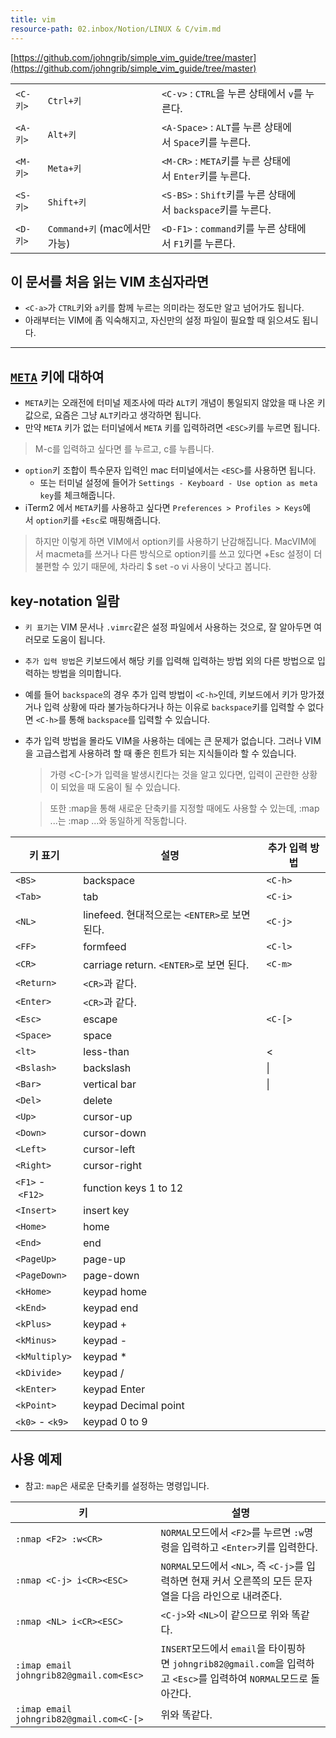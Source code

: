 ```yaml
---
title: vim
resource-path: 02.inbox/Notion/LINUX & C/vim.md
---
```

[https://github.com/johngrib/simple_vim_guide/tree/master](https://github.com/johngrib/simple_vim_guide/tree/master)

|   |   |   |
|---|---|---|
|`<C-키>`|`Ctrl+키`|`<C-v>` : `CTRL`을 누른 상태에서 `v`를 누른다.|
|`<A-키>`|`Alt+키`|`<A-Space>` : `ALT`를 누른 상태에서 `Space`키를 누른다.|
|`<M-키>`|`Meta+키`|`<M-CR>` : `META`키를 누른 상태에서 `Enter`키를 누른다.|
|`<S-키>`|`Shift+키`|`<S-BS>` : `Shift`키를 누른 상태에서 `backspace`키를 누른다.|
|`<D-키>`|`Command+키` (mac에서만 가능)|`<D-F1>` : `command`키를 누른 상태에서 `F1`키를 누른다.|

## 이 문서를 처음 읽는 VIM 초심자라면

- `<C-a>`가 `CTRL`키와 `a`키를 함께 누르는 의미라는 정도만 알고 넘어가도 됩니다.
- 아래부터는 VIM에 좀 익숙해지고, 자신만의 설정 파일이 필요할 때 읽으셔도 됩니다.

---

## [`META`](https://en.wikipedia.org/wiki/Meta_key) 키에 대하여

- `META`키는 오래전에 터미널 제조사에 따라 `ALT`키 개념이 통일되지 않았을 때 나온 키 값으로, 요즘은 그냥 `ALT`키라고 생각하면 됩니다.
- 만약 `META` 키가 없는 터미널에서 `META` 키를 입력하려면 `<ESC>`키를 누르면 됩니다.

> M-c를 입력하고 싶다면 <ESC>를 누르고, c를 누릅니다.

- `option`키 조합이 특수문자 입력인 mac 터미널에서는 `<ESC>`를 사용하면 됩니다.
    - 또는 터미널 설정에 들어가 `Settings - Keyboard - Use option as meta key`를 체크해줍니다.
- iTerm2 에서 `META`키를 사용하고 싶다면 `Preferences > Profiles > Keys`에서 `option`키를 `+Esc`로 매핑해줍니다.

> 하지만 이렇게 하면 VIM에서 option키를 사용하기 난감해집니다. MacVIM에서 macmeta를 쓰거나 다른 방식으로 option키를 쓰고 있다면 +Esc 설정이 더 불편할 수 있기 때문에, 차라리 $ set -o vi 사용이 낫다고 봅니다.

## key-notation 일람

- `키 표기`는 VIM 문서나 `.vimrc`같은 설정 파일에서 사용하는 것으로, 잘 알아두면 여러모로 도움이 됩니다.
- `추가 입력 방법`은 키보드에서 해당 키를 입력해 입력하는 방법 외의 다른 방법으로 입력하는 방법을 의미합니다.
- 예를 들어 `backspace`의 경우 추가 입력 방법이 `<C-h>`인데, 키보드에서 키가 망가졌거나 입력 상황에 따라 불가능하다거나 하는 이유로 `backspace`키를 입력할 수 없다면 `<C-h>`를 통해 `backspace`를 입력할 수 있습니다.
- 추가 입력 방법을 몰라도 VIM을 사용하는 데에는 큰 문제가 없습니다. 그러나 VIM을 고급스럽게 사용하려 할 때 좋은 힌트가 되는 지식들이라 할 수 있습니다.
    
    > 가령 <C-[>가 <Esc>입력을 발생시킨다는 것을 알고 있다면, <Esc>입력이 곤란한 상황이 되었을 때 도움이 될 수 있습니다.
    
    > 또한 :map을 통해 새로운 단축키를 지정할 때에도 사용할 수 있는데, :map <NL> ...는 :map <C-j> ...와 동일하게 작동합니다.
    


| 키 표기          | 설명                                          | 추가 입력 방법 |
| ---------------- | --------------------------------------------- | -------------- |
| `<BS>`           | backspace                                     | `<C-h>`        |
| `<Tab>`          | tab                                           | `<C-i>`        |
| `<NL>`           | linefeed. 현대적으로는 `<ENTER>`로 보면 된다. | `<C-j>`        |
| `<FF>`           | formfeed                                      | `<C-l>`        |
| `<CR>`           | carriage return. `<ENTER>`로 보면 된다.       | `<C-m>`        |
| `<Return>`       | `<CR>`과 같다.                                |                |
| `<Enter>`        | `<CR>`과 같다.                                |                |
| `<Esc>`          | escape                                        | `<C-[>`        |
| `<Space>`        | space                                         |                |
| `<lt>`           | less-than                                     | <              |
| `<Bslash>`       | backslash                                     | \|             |
| `<Bar>`          | vertical bar                                  | \|             |
| `<Del>`          | delete                                        |                |
| `<Up>`           | cursor-up                                     |                |
| `<Down>`         | cursor-down                                   |                |
| `<Left>`         | cursor-left                                   |                |
| `<Right>`        | cursor-right                                  |                |
| `<F1>` - `<F12>` | function keys 1 to 12                         |                |
| `<Insert>`       | insert key                                    |                |
| `<Home>`         | home                                          |                |
| `<End>`          | end                                           |                |
| `<PageUp>`       | page-up                                       |                |
| `<PageDown>`     | page-down                                     |                |
| `<kHome>`        | keypad home                                   |                |
| `<kEnd>`         | keypad end                                    |                |
| `<kPlus>`        | keypad +                                      |                |
| `<kMinus>`       | keypad -                                      |                |
| `<kMultiply>`    | keypad *                                      |                |
| `<kDivide>`      | keypad /                                      |                |
| `<kEnter>`       | keypad Enter                                  |                |
| `<kPoint>`       | keypad Decimal point                          |                |
| `<k0>` - `<k9>`  | keypad 0 to 9                                 |                |

## 사용 예제

- 참고: `map`은 새로운 단축키를 설정하는 명령입니다.



| 키                                      | 설명                                                                                                                |
| --------------------------------------- | ------------------------------------------------------------------------------------------------------------------- |
| `:nmap <F2> :w<CR>`                     | `NORMAL`모드에서 `<F2>`를 누르면 `:w`명령을 입력하고 `<Enter>`키를 입력한다.                                        |
| `:nmap <C-j> i<CR><ESC>`                | `NORMAL`모드에서 `<NL>`, 즉 `<C-j>`를 입력하면 현재 커서 오른쪽의 모든 문자열을 다음 라인으로 내려준다.             |
| `:nmap <NL> i<CR><ESC>`                 | `<C-j>`와 `<NL>`이 같으므로 위와 똑같다.                                                                            |
| `:imap email johngrib82@gmail.com<Esc>` | `INSERT`모드에서 `email`을 타이핑하면 `johngrib82@gmail.com`을 입력하고 `<Esc>`를 입력하여 `NORMAL`모드로 돌아간다. |
| `:imap email johngrib82@gmail.com<C-[>` | 위와 똑같다.                                                                                                        |